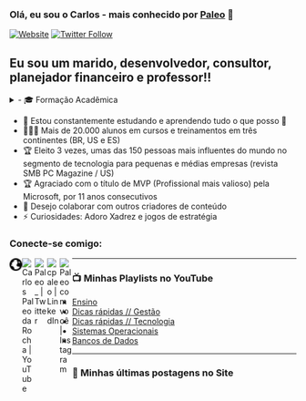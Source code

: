 ### Olá, eu sou o Carlos - mais conhecido por [Paleo][website] 👋

[![Website](https://img.shields.io/website?label=carlosfprocha.com.vc&style=for-the-badge&url=https%3A%2F%2Fcarlosfprocha.com.vc)](https://carlosfprocha.com.vc)
[![Twitter Follow](https://img.shields.io/twitter/follow/Paleo_?color=1DA1F2&logo=twitter&style=for-the-badge)](https://twitter.com/intent/follow?original_referer=https%3A%2F%2Fgithub.com%2FPaleo_&screen_name=Paleo_)

## Eu sou um marido, desenvolvedor, consultor, planejador financeiro e professor!!

<details>
  <summary>- 🎓 Formação Acadêmica</summary>

<!-- FORMACAO:START-->
- Contador
- Analista e Desenvolvedor de Sistemas
- Especialista em Ciências Contábeis
- Especialista em Finanças
- Especialista em Big Data Analytics
- Mestre em Finanças
<!-- FORMACAO:END -->

</details>

<!-- MISCELANEA:START-->
- 🌱 Estou constantemente estudando e aprendendo tudo o que posso 🤣
- 👨🏻‍🏫 Mais de 20.000 alunos em cursos e treinamentos em três continentes (BR, US e ES)
- 🏆 Eleito 3 vezes, umas das 150 pessoas mais influentes do mundo no segmento de tecnologia para pequenas e médias empresas (revista SMB PC Magazine / US)
- 🏆 Agraciado com o título de MVP (Profissional mais valioso) pela Microsoft, por 11 anos consecutivos
- 👯 Desejo colaborar com outros criadores de conteúdo
- ⚡ Curiosidades: Adoro Xadrez e jogos de estratégia
<!-- MISCELANEA:END -->

### Conecte-se comigo:

[<img align="left" alt="carlosfprocha.com.vc" width="22px" src="https://raw.githubusercontent.com/iconic/open-iconic/master/svg/globe.svg" />][website]
[<img align="left" alt="Carlos Paleo da Rocha | YouTube" width="22px" src="https://cdn.jsdelivr.net/npm/simple-icons@v3/icons/youtube.svg" />][youtube]
[<img align="left" alt="Paleo_ | Twitter" width="22px" src="https://cdn.jsdelivr.net/npm/simple-icons@v3/icons/twitter.svg" />][twitter]
[<img align="left" alt="cpaleo | LinkedIn" width="22px" src="https://cdn.jsdelivr.net/npm/simple-icons@v3/icons/linkedin.svg" />][linkedin]
[<img align="left" alt="Paleo com você | Instagram" width="22px" src="https://cdn.jsdelivr.net/npm/simple-icons@v3/icons/instagram.svg" />][instagram]

---

### 📺 Minhas Playlists no YouTube

<!-- YOUTUBE:START -->
- [Ensino](https://www.youtube.com/playlist?list=PLbBa66Rnq-d2up-swE3nDHYsKU9W2WY4i)
- [Dicas rápidas // Gestão](https://www.youtube.com/playlist?list=PLbBa66Rnq-d1yizgBRH8nmJ4PWBfHuID-)
- [Dicas rápidas // Tecnologia](https://www.youtube.com/playlist?list=PLbBa66Rnq-d0ZtoFknA30Mv7V1bNlXAad)
- [Sistemas Operacionais](https://www.youtube.com/playlist?list=PLbBa66Rnq-d2up-swE3nDHYsKU9W2WY4i)
- [Bancos de Dados](https://www.youtube.com/playlist?list=PLbBa66Rnq-d38F_xyNZOVy3ibkuj1Tge8)
<!-- YOUTUBE:END -->

---

### 📕 Minhas últimas postagens no Site
<!-- BLOG-POST-LIST:START -->
<!-- BLOG-POST-LIST:END -->

[website]: https://carlosfprocha.com.vc
[twitter]: https://twitter.com/Paleo_
[youtube]: https://www.youtube.com/c/CarlosPaleodaRocha
[instagram]: https://www.instagram.com/paleocomvc/
[linkedin]: https://br.linkedin.com/in/cpaleo